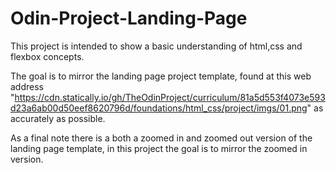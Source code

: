 # Odin-Project-Landing-Page

This project is intended to show a basic understanding of html,css and flexbox concepts. 

The goal is to mirror the landing page project template, found at this web address "https://cdn.statically.io/gh/TheOdinProject/curriculum/81a5d553f4073e593d23a6ab00d50eef8620796d/foundations/html_css/project/imgs/01.png" as accurately as possible. 

As a final note there is a both a zoomed in and zoomed out version of the landing page template, in this project the goal is to mirror the zoomed in version. 
